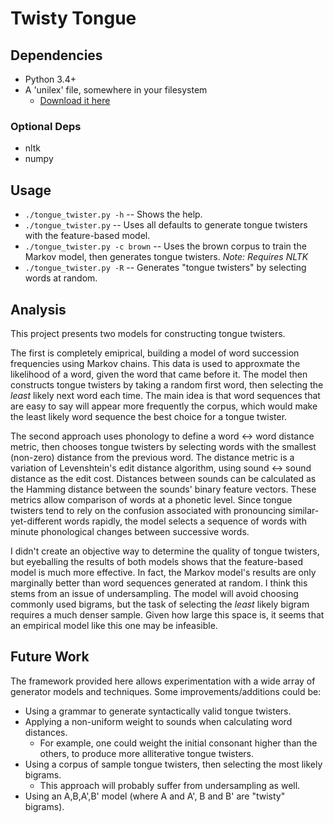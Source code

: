 
# Twisty Tongue #

## Dependencies ##
 * Python 3.4+
 * A 'unilex' file, somewhere in your filesystem
   * [Download it here](http://ling-alpha.wustl.edu/CompLing/unilex)

### Optional Deps ###
 * nltk
 * numpy

## Usage ##
 * `./tongue_twister.py -h` -- Shows the help.
 * `./tongue_twister.py` -- Uses all defaults to generate tongue twisters with the feature-based model.
 * `./tongue_twister.py -c brown` -- Uses the brown corpus to train the Markov model, then generates tongue twisters. *Note: Requires NLTK*
 * `./tongue_twister.py -R` -- Generates "tongue twisters" by selecting words at random.

## Analysis ##

This project presents two models for constructing tongue twisters.

The first is completely emiprical,
building a model of word succession frequencies using Markov chains.
This data is used to approxmate the likelihood of a word,
given the word that came before it.
The model then constructs tongue twisters by taking a random first word,
then selecting the *least* likely next word each time.
The main idea is that word sequences that are easy to say will appear more
frequently the corpus, which would make the least likely word sequence the
best choice for a tongue twister.

The second approach uses phonology to define a word <-> word distance metric,
then chooses tongue twisters by selecting words with the smallest (non-zero)
distance from the previous word.
The distance metric is a variation of Levenshtein's edit distance algorithm,
using sound <-> sound distance as the edit cost.
Distances between sounds can be calculated as the Hamming distance between
the sounds' binary feature vectors.
These metrics allow comparison of words at a phonetic level.
Since tongue twisters tend to rely on the confusion associated with pronouncing
similar-yet-different words rapidly, the model selects a sequence of words with minute phonological changes between successive words.

I didn't create an objective way to determine the quality of tongue
twisters, but eyeballing the results of both models shows that the feature-based
model is much more effective.  In fact, the Markov model's results are only
marginally better than word sequences generated at random.  I think this stems
from an issue of undersampling.  The model will avoid choosing commonly used
bigrams, but the task of selecting the *least* likely bigram requires a much
denser sample.  Given how large this space is, it seems that an empirical model
like this one may be infeasible.

## Future Work ##
The framework provided here allows experimentation with a wide array of
generator models and techniques.  Some improvements/additions could be:

 * Using a grammar to generate syntactically valid tongue twisters.
 * Applying a non-uniform weight to sounds when calculating word distances.
   * For example, one could weight the initial consonant higher than the others,
   to produce more alliterative tongue twisters.
 * Using a corpus of sample tongue twisters, then selecting the most likely bigrams.
   * This approach will probably suffer from undersampling as well.
 * Using an A,B,A',B' model (where A and A', B and B' are "twisty" bigrams).
